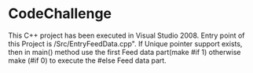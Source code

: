 # CodeChallenge
This C++ project has been executed in Visual Studio 2008.
Entry point of this Project is /Src/EntryFeedData.cpp".
If Unique pointer support exists, then in main() method use the first Feed data part(make #if 1) otherwise make (#if 0) to execute the #else Feed data part.
